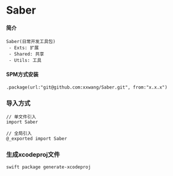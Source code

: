 # Saber

#### 简介
```
Saber(日常开发工具包)
 - Exts: 扩展
 - Shared: 共享
 - Utils: 工具
```
#### SPM方式安装
```
.package(url:"git@github.com:xxwang/Saber.git", from:"x.x.x")
```

### 导入方式
```
// 单文件引入
import Saber

// 全局引入
@_exported import Saber
```

### 生成xcodeproj文件
```
swift package generate-xcodeproj
```
